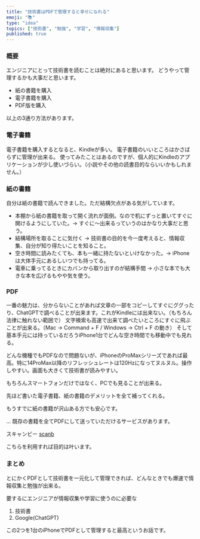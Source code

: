 ```yaml
---
title: "技術書はPDFで管理すると幸せになれる"
emoji: "📚"
type: "idea"
topics: ["技術書", "勉強", "学習", "情報収集"]
published: true
---
```


### 概要

エンジニアにとって技術書を読むことは絶対にあると思います。
どうやって管理するかも大事だと思います。

- 紙の書籍を購入
- 電子書籍を購入
- PDF版を購入

以上の3通り方法があります。

### 電子書籍

電子書籍を購入するとなると、Kindleが多い。
電子書籍のいいところはかさばらずに管理が出来る。
使ってみたことはあるのですが、個人的にKindleのアプリケーションが少し使いづらい。（小説やその他の読書目的ならいいかもしれません。）

### 紙の書籍

自分は紙の書籍で読んできました。ただ結構欠点がある気がしています。

- 本棚から紙の書籍を取って開く流れが面倒。なので机にずっと置いてすぐに開けるようにしていた。→ すぐに〜出来るっていうのはかなり大事だと思う。
- 結構場所を取ることに気付く → 技術書の目的を今一度考えると、情報収集、自分が知り得たいことを知ること。
- 空き時間に読みたくても、本も一緒に持たないといけなかった。→ iPhoneは大体手元にあるしいつでも持ってる。
- 電車に乗ってるときにカバンから取り出すのが結構手間 → 小さな本でも大きな本を広げるもやや気を使う。

### PDF

一番の魅力は、分からないことがあれば文章の一部をコピーしてすぐにググったり、ChatGPTで調べることが出来ます。これがKindleには出来ない。（もちろん法律に触れない範囲で）
文字検索も高速で出来て調べたいところにすぐに飛ぶことが出来る。（Mac -> Command + F / Windows -> Ctrl + F の動き）
そして基本手元には持っているだろうiPhone1台でどんな空き時間でも移動中でも見れる。

どんな機種でもPDFなので問題ないが、iPhoneのProMaxシリーズであれば最高。特に14ProMax以降のリフレッシュレートは120Hzになってヌルヌル。操作しやすい。画面も大きくて技術書が読みやすい。

もちろんスマートフォンだけではなく、PCでも見ることが出来る。

先ほど書いた電子書籍、紙の書籍のデメリットを全て補ってくれる。

もうすでに紙の書籍が沢山ある方でも安心です。

... 既存の書籍を全てPDFにして送っていただけるサービスがあります。

スキャンビー
[scanb](https://scanb.jp/)

こちらを利用すれば目的は叶います。

### まとめ

とにかくPDFとして技術書を一元化して管理できれば、どんなときでも爆速で情報収集と勉強が出来る。

要するにエンジニアが情報収集や学習に使うのに必要な

1. 技術書
2. Google(ChatGPT)

この2つを1台のiPhoneでPDFとして管理すると最高というお話です。
